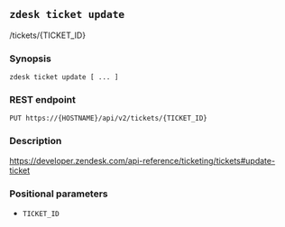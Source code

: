 ## `zdesk ticket update`

/tickets/{TICKET_ID}

### Synopsis

    zdesk ticket update [ ... ]

### REST endpoint

    PUT https://{HOSTNAME}/api/v2/tickets/{TICKET_ID}

### Description

https://developer.zendesk.com/api-reference/ticketing/tickets#update-ticket

### Positional parameters

* `TICKET_ID`

